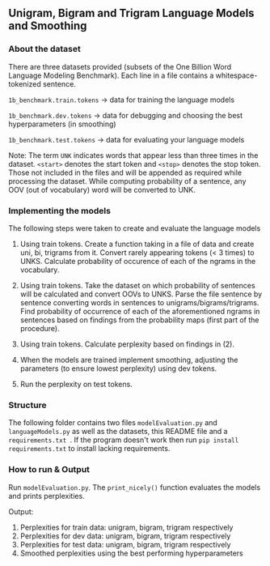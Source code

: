 ## Unigram, Bigram and Trigram Language Models and Smoothing

### About the dataset 
There are three datasets provided (subsets of the One Billion Word Language Modeling Benchmark). 
Each line in a file contains a whitespace-tokenized sentence.

`1b_benchmark.train.tokens` -> data for training the language models

`1b_benchmark.dev.tokens` -> data for debugging and choosing the best hyperparameters (in smoothing)

`1b_benchmark.test.tokens` -> data for evaluating your language models

Note: The term `UNK` indicates words that appear less than three times in the dataset.
 `<start>` denotes the start token and `<stop>` denotes the stop token. 
 Those not included in the files and will be appended as required while processing the dataset.
 While computing probability of a sentence, any OOV (out of vocabulary) word will be converted to UNK.
 
 ### Implementing the models
The following steps were taken to create and evaluate the language models
 
1) Using train tokens. Create a function taking in a file of data and create uni, bi, trigrams from it. 
 Convert rarely appearing tokens (< 3 times) to UNKS. Calculate probability of occurence of each of the ngrams in the vocabulary. 

2) Using train tokens. Take the dataset on which probability of sentences will be calculated and convert OOVs to UNKS.
Parse the file sentence by sentence converting words in sentences to unigrams/bigrams/trigrams. Find probability of occurrence of each of the aforementioned ngrams in sentences based on findings from the probability maps (first part of the procedure). 

3) Using train tokens. Calculate perplexity based on findings in (2). 

4) When the models are trained implement smoothing, 
adjusting the parameters (to ensure lowest perplexity) using dev tokens. 

5) Run the perplexity on test tokens. 

### Structure 
The following folder contains two files `modelEvaluation.py` and `languageModels.py`
as well as the datasets, this README file and a `requirements.txt `. 
If the program doesn't work then run `pip install requirements.txt` to install lacking requirements.

### How to run & Output 
Run `modelEvaluation.py`. The `print_nicely()` function evaluates the 
models and prints perplexities. 

Output: 
1) Perplexities for train data: unigram, bigram, trigram respectively
2) Perplexities for dev data: unigram, bigram, trigram respectively
3) Perplexities for test data: unigram, bigram, trigram respectively
4) Smoothed perplexities using the best performing hyperparameters
